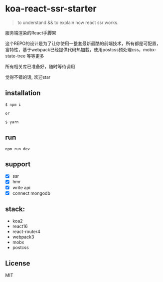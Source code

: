 # koa-react-ssr-starter

> to understand && to explain how react ssr works.

服务端渲染的React手脚架

这个REPO的设计是为了让你使用一整套最新最酷的前端技术，所有都是可配置，富特性，基于webpack已经提供代码热加载，使用postcss预处理css，mobx-state-tree 等等更多

所有相关库已准备好，随时等待调用

觉得不错的话, 欢迎star

## installation

```
$ npm i

or

$ yarn
```

## run
```
npm run dev
```

## support
- [x] ssr
- [x] hmr
- [x] write api
- [x] connect mongodb

## stack:
- koa2
- react16
- react-router4
- webpack3
- mobx
- postcss

## License

MIT